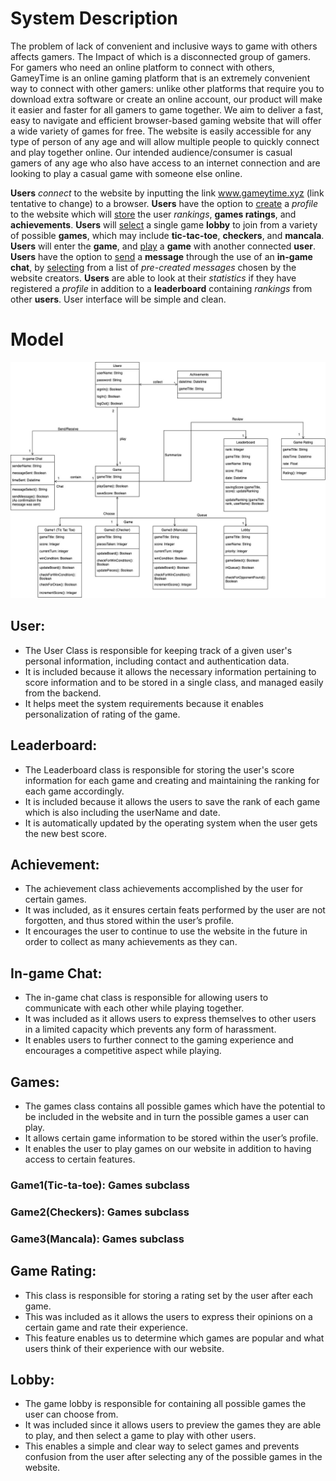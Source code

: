 # System Description

   The problem of lack of convenient and inclusive ways to game with others affects gamers. The Impact of which is a disconnected group of gamers. For gamers who need an online platform to connect with others, GameyTime is an online gaming platform that is an extremely convenient way to connect with other gamers: unlike other platforms that require you to download extra software or create an online account, our product will make it easier and faster for all gamers to game together. We aim to deliver a fast, easy to navigate and efficient browser-based gaming website that will offer a wide variety of games for free. The website is easily accessible for any type of person of any age and will allow multiple people to quickly connect and play together online. Our intended audience/consumer is casual gamers of any age who also have access to an internet connection and are looking to play a casual game with someone else online.

   **Users** *connect* to the website by inputting the link www.gameytime.xyz (link tentative to change) to a browser. **Users** have the option to <ins>create</ins> a *profile* to the website which will <ins>store</ins> the user *rankings*, **games ratings**, and **achievements**. **Users** will <ins>select</ins> a single game **lobby** to join from a variety of possible **games**, which may include **tic-tac-toe**, **checkers**, and **mancala**. **Users** will enter the **game**, and <ins>play</ins> a **game** with another connected **user**. **Users** have the option to <ins>send</ins> a **message** through the use of an **in-game chat**, by <ins>selecting</ins> from a list of *pre-created messages* chosen by the website creators. **Users** are able to look at their *statistics* if they have registered a *profile* in addition to a **leaderboard** containing *rankings* from other **users**. User interface will be simple and clean.

# Model
![This is a UML case diagram png](/Images/gameytime-classdiagram.jpg)

## User:
- The User Class is responsible for keeping track of a given user's personal information, including contact and authentication data.
- It is included because it allows the necessary information pertaining to score information and to be stored in a single class, and managed easily from the backend.
- It helps meet the system requirements because it enables personalization of rating of the game.

## Leaderboard:
- The Leaderboard class is responsible for storing the user's score information for each game and creating and maintaining the ranking for each game accordingly.
- It is included because it allows the users to save the rank of each game which is also including the userName and date.
- It is automatically updated by the operating system when the user gets the new best score.

## Achievement: 

- The achievement class achievements accomplished by the user for certain games.
- It was included, as it ensures certain feats performed by the user are not forgotten, and thus stored within the user’s profile.
- It encourages the user to continue to use the website in the future in order to collect as many achievements as they can.

## In-game Chat:

- The in-game chat class is responsible for allowing users to communicate with each other while playing together.
- It was included as it allows users to express themselves to other users in a limited capacity which prevents any form of harassment. 
- It enables users to further connect to the gaming experience and encourages a competitive aspect while playing.

## Games:

- The games class contains all possible games which have the potential to be included in the website and in turn the possible games a user can play.
- It allows certain game information to be stored within the user’s profile.
- It enables the user to play games on our website in addition to having access to certain features.

### Game1(Tic-ta-toe): Games subclass
### Game2(Checkers): Games subclass
### Game3(Mancala): Games subclass 


## Game Rating: 

- This class is responsible for storing a rating set by the user after each game.
- This was included as it allows the users to express their opinions on a certain game and rate their experience. 
- This feature enables us to determine which games are popular and what users think of their experience with our website.

## Lobby:

- The game lobby is responsible for containing all possible games the user can choose from.
- It was included since it allows users to preview the games they are able to play, and then select a game to play with other users.
- This enables a simple and clear way to select games and prevents confusion from the user after selecting any of the possible games in the website. 

